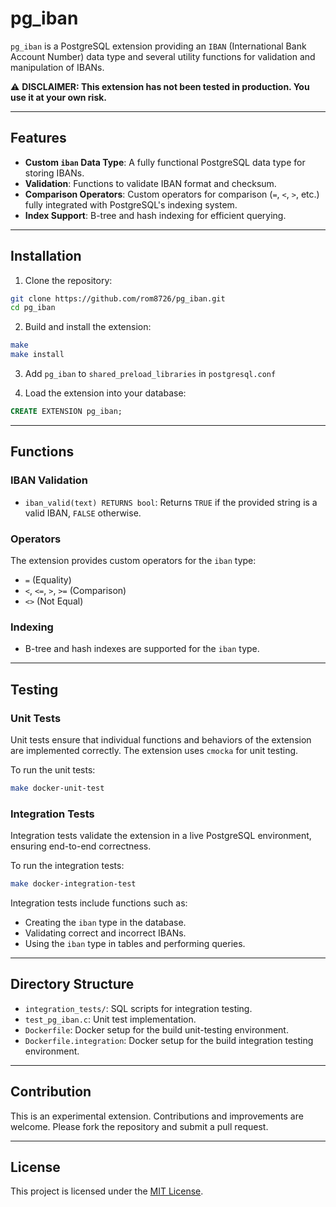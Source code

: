 # pg_iban

`pg_iban` is a PostgreSQL extension providing an `IBAN` (International Bank Account Number) data type and several utility functions for validation and manipulation of IBANs.

⚠️ **DISCLAIMER: This extension has not been tested in production. You use it at your own risk.**

---

## Features

- **Custom `iban` Data Type**: A fully functional PostgreSQL data type for storing IBANs.
- **Validation**: Functions to validate IBAN format and checksum.
- **Comparison Operators**: Custom operators for comparison (`=`, `<`, `>`, etc.) fully integrated with PostgreSQL's indexing system.
- **Index Support**: B-tree and hash indexing for efficient querying.

---

## Installation

1. Clone the repository:
```bash
git clone https://github.com/rom8726/pg_iban.git
cd pg_iban
```

2. Build and install the extension:
```bash
make
make install
```


3. Add `pg_iban` to `shared_preload_libraries` in `postgresql.conf`


4. Load the extension into your database:
```sql
CREATE EXTENSION pg_iban;
```

---

## Functions

### IBAN Validation
- `iban_valid(text) RETURNS bool`: Returns `TRUE` if the provided string is a valid IBAN, `FALSE` otherwise.

### Operators
The extension provides custom operators for the `iban` type:
- `=` (Equality)
- `<`, `<=`, `>`, `>=` (Comparison)
- `<>` (Not Equal)

### Indexing
- B-tree and hash indexes are supported for the `iban` type.

---

## Testing

### Unit Tests
Unit tests ensure that individual functions and behaviors of the extension are implemented correctly. The extension uses `cmocka` for unit testing.

To run the unit tests:
```bash
make docker-unit-test
```

### Integration Tests
Integration tests validate the extension in a live PostgreSQL environment, ensuring end-to-end correctness.

To run the integration tests:
```bash
make docker-integration-test
```

Integration tests include functions such as:
- Creating the `iban` type in the database.
- Validating correct and incorrect IBANs.
- Using the `iban` type in tables and performing queries.

---

## Directory Structure

- `integration_tests/`: SQL scripts for integration testing.
- `test_pg_iban.c`: Unit test implementation.
- `Dockerfile`: Docker setup for the build unit-testing environment.
- `Dockerfile.integration`: Docker setup for the build integration testing environment.

---

## Contribution

This is an experimental extension. Contributions and improvements are welcome. Please fork the repository and submit a pull request.

---

## License

This project is licensed under the [MIT License](LICENSE).
